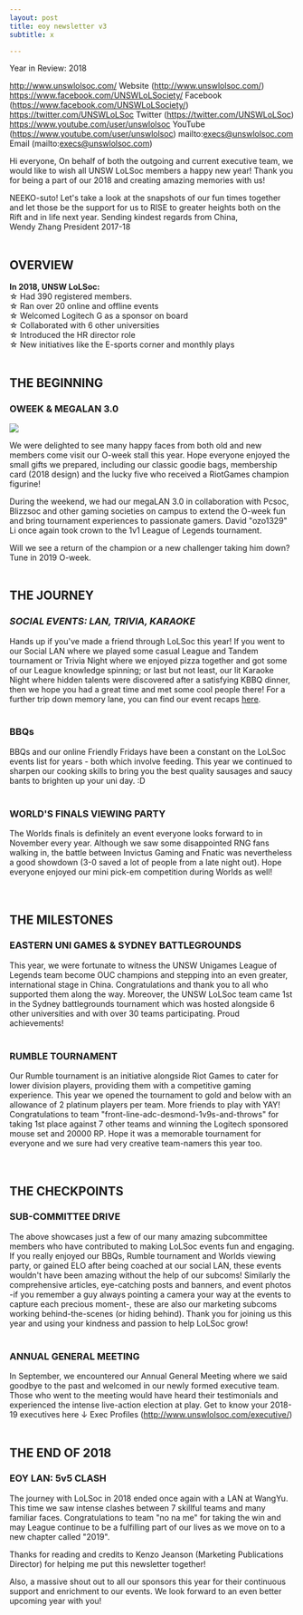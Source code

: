 ```yaml
---
layout: post
title: eoy newsletter v3
subtitle: x

---
```

<style>
div.transbox {
  margin: 30px;
  background-color: #ffffff;
  border: 1px solid black;
  opacity: 0.6;
  filter: alpha(opacity=60); /* For IE8 and earlier */
}

div.transbox p {
  margin: 5%;
  font-weight: bold;
  color: #000000;
}
</style>  

Year in Review: 2018

http://www.unswlolsoc.com/ Website (http://www.unswlolsoc.com/)
https://www.facebook.com/UNSWLoLSociety/ Facebook (https://www.facebook.com/UNSWLoLSociety/)
https://twitter.com/UNSWLoLSoc Twitter (https://twitter.com/UNSWLoLSoc)
https://www.youtube.com/user/unswlolsoc YouTube (https://www.youtube.com/user/unswlolsoc)
mailto:execs@unswlolsoc.com Email (mailto:execs@unswlolsoc.com)

Hi everyone, On behalf of both the outgoing and current executive team, we would like to wish all UNSW LoLSoc members a happy new year! Thank you for being a part of our 2018 and creating amazing memories with us!

NEEKO-suto! Let's take a look at the snapshots of our fun times together and let those be the support for us to  RISE to greater heights both on the Rift and in life next year.  Sending kindest regards from China,  
Wendy Zhang President 2017-18
<br>
<br>

## OVERVIEW

**In 2018, UNSW LoLSoc:**  
☆ Had 390 registered members.  
☆ Ran over 20 online and offline events  
☆ Welcomed Logitech G as a sponsor on board  
☆ Collaborated with 6 other universities  
☆ Introduced the HR director role  
☆ New initiatives like the E-sports corner and monthly plays
<br>
<br>

## THE BEGINNING

### OWEEK & MEGALAN 3.0

![](https://xelus22.github.io/LoLSocWebpage/uploads/d1345f1a-8a37-494f-b163-61d912821fbe.jpg)

We were delighted to see many happy faces from both old and new members come visit our O-week stall this year. Hope everyone enjoyed the small gifts we prepared, including our classic goodie bags, membership card (2018 design) and the lucky five who received a RiotGames champion figurine!

During the weekend, we had our megaLAN 3.0 in collaboration with Pcsoc, Blizzsoc and other gaming societies on campus to extend the O-week fun and bring tournament experiences to passionate gamers. David "ozo1329" Li once again took crown to the 1v1 League of Legends tournament.

Will we see a return of the champion or a new challenger taking him down?  
Tune in 2019 O-week.
<br>
<br>

## THE JOURNEY

### _SOCIAL EVENTS: LAN, TRIVIA, KARAOKE_

Hands up if you've made a friend through LoLSoc this year! If you went to our Social LAN where we played some casual League and Tandem tournament or Trivia Night where we enjoyed pizza together and got some of our League knowledge spinning; or last but not least, our lit Karaoke Night where hidden talents were discovered after a satisfying KBBQ dinner, then we hope you had a great time and met some cool people there! For a further trip down memory lane, you can find our event recaps [here](http://www.unswlolsoc.com/events/ "Event Recaps Page").
<br>
<br>

### BBQs

BBQs and our online Friendly Fridays have been a constant on the LoLSoc events list for years - both which involve feeding. This year we continued to sharpen our cooking skills to bring you the best quality sausages and saucy bants to brighten up your uni day. :D
<br>
<br>

### WORLD'S FINALS VIEWING PARTY

The Worlds finals is definitely an event everyone looks forward to in November every year. Although we saw some disappointed RNG fans walking in, the battle between Invictus Gaming and Fnatic was nevertheless a good showdown (3-0 saved a lot of people from a late night out).  Hope everyone enjoyed our mini pick-em competition during Worlds as well!  
<br>
<br>

## THE MILESTONES

### EASTERN UNI GAMES & SYDNEY BATTLEGROUNDS

This year, we were fortunate to witness the UNSW Unigames League of Legends team become OUC champions and stepping into an even greater, international stage in China. Congratulations and thank you to all who supported them along the way.  Moreover, the UNSW LoLSoc team came 1st in the Sydney battlegrounds tournament which was hosted alongside 6 other universities and with over 30 teams participating. Proud achievements!
<br>
<br>

### RUMBLE TOURNAMENT

Our Rumble tournament is an initiative alongside Riot Games to cater for lower division players, providing them with a competitive gaming experience. This year we opened the tournament to gold and below with an allowance of 2 platinum players per team. More friends to play with YAY!  Congratulations to team "front-line-adc-desmond-1v9s-and-throws" for taking 1st place against 7 other teams and winning the Logitech sponsored mouse set and 20000 RP. Hope it was a memorable tournament for everyone and we sure had very creative team-namers this year too.  
<br>
<br>

## THE CHECKPOINTS

### SUB-COMMITTEE DRIVE

The above showcases just a few of our many amazing subcommittee members who have contributed to making LoLSoc events fun and engaging. If you really enjoyed our BBQs, Rumble tournament and Worlds viewing party, or gained ELO after being coached at our social LAN, these events wouldn't have been amazing without the help of our subcoms! Similarly the comprehensive articles, eye-catching posts and banners, and event photos -if you remember a guy always pointing a camera your way at the events to capture each precious moment-, these are also our marketing subcoms working behind-the-scenes (or hiding behind).  Thank you for joining us this year and using your kindness and passion to help LoLSoc grow!
<br>
<br>

### ANNUAL GENERAL MEETING

In September, we encountered our Annual General Meeting where we said goodbye to the past and welcomed in our newly formed executive team. Those who went to the meeting would have heard their testimonials and experienced the intense live-action election at play.  Get to know your 2018-19 executives here ↓ Exec Profiles (http://www.unswlolsoc.com/executive/)
<br>
<br>

## THE END OF 2018

### EOY LAN: 5v5 CLASH

The journey with LoLSoc in 2018 ended once again with a LAN at WangYu. This time we saw intense clashes between 7 skillful teams and many familiar faces. Congratulations to team "no na me" for taking the win and may League continue to be a fulfilling part of our lives as we move on to a new chapter called "2019".

Thanks for reading and credits to Kenzo Jeanson (Marketing Publications Director) for helping me put this newsletter together!

Also, a massive shout out to all our sponsors this year for their continuous support and enrichment to our events. We look forward to an even better upcoming year with you!